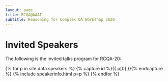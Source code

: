 ```yaml
---
layout: page
title: RCQA@AAAI
subtitle: Reasoning for Complex QA Workshop 2020
---
```


# Invited Speakers

The following is the invited talks program for RCQA-20: 

<div class="container">
  <div class="row">
    <table class="table">
  	<tr>
{% for p in site.data.speakers %} {% capture id %}{{ p[0] }}{% endcapture %} {% include speakerinfo.html p=p %} {% endfor %}
	</tr>
  </table>
</div>
</div>

<!-- </div>
</div> -->

<!-- {% for p in site.data.speakers %}

{% capture id %}{{ p[0] }}{% endcapture %}

- {{% include p[1].name %}}

{% endfor %} -->


<!-- ## Ray Mooney

## Nasrin Mostafazadeh

## Dan Roth

## Sameer Singh

## Robyn Speer

## Bishan Yang -->